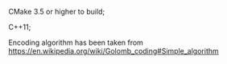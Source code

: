 CMake 3.5 or higher to build;

C++11;

Encoding algorithm has been taken from https://en.wikipedia.org/wiki/Golomb_coding#Simple_algorithm
